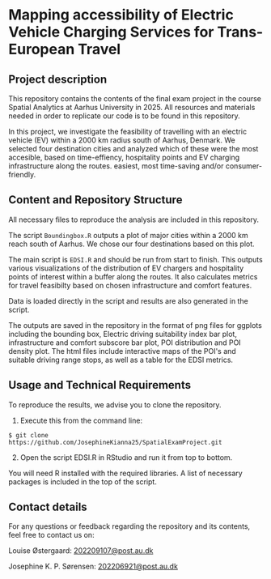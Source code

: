 # Mapping accessibility of Electric Vehicle Charging Services for Trans-European Travel

## Project description 
This repository contains the contents of the final exam project in the course Spatial Analytics at Aarhus University in 2025.
All resources and materials needed in order to replicate our code is to be found in this repository.

In this project, we investigate the feasibility of travelling with an electric vehicle (EV) within a 2000 km radius south of Aarhus, Denmark. 
We selected four destination cities and analyzed which of these were the most accesible, based on time-effiency, hospitality points and EV charging infrastructure along the routes.
easiest, most time-saving and/or consumer-friendly.

## Content and Repository Structure
All necessary files to reproduce the analysis are included in this repository. 

The script `Boundingbox.R` outputs a plot of major cities within a 2000 km reach south of Aarhus. We chose our four destinations based on this plot.

The main script is `EDSI.R` and should be run from start to finish. This outputs various visualizations of the distribution of EV chargers and hospitality points of interest within a buffer along the routes. It also calculates metrics for travel feasibilty based on chosen infrastructure and comfort features.

Data is loaded directly in the script and results are also generated in the script. 

The outputs are saved in the repository in the format of png files for ggplots including the bounding box, Electric driving suitability index bar plot, infrastructure and comfort subscore bar plot, POI distribution and POI density plot. The html files include interactive maps of the POI's and suitable driving range stops, as well as a table for the EDSI metrics.

## Usage and Technical Requirements
To reproduce the results, we advise you to clone the repository.

1. Execute this from the command line: 

``$ git clone https://github.com/JosephineKianna25/SpatialExamProject.git``

2. Open the script EDSI.R in RStudio and run it from top to bottom. 

You will need R installed with the required libraries. A list of necessary packages is included in the top of the script. 

## Contact details
For any questions or feedback regarding the repository and its contents, feel free to contact us on: 

Louise Østergaard: 202209107@post.au.dk

Josephine K. P. Sørensen: 202206921@post.au.dk

